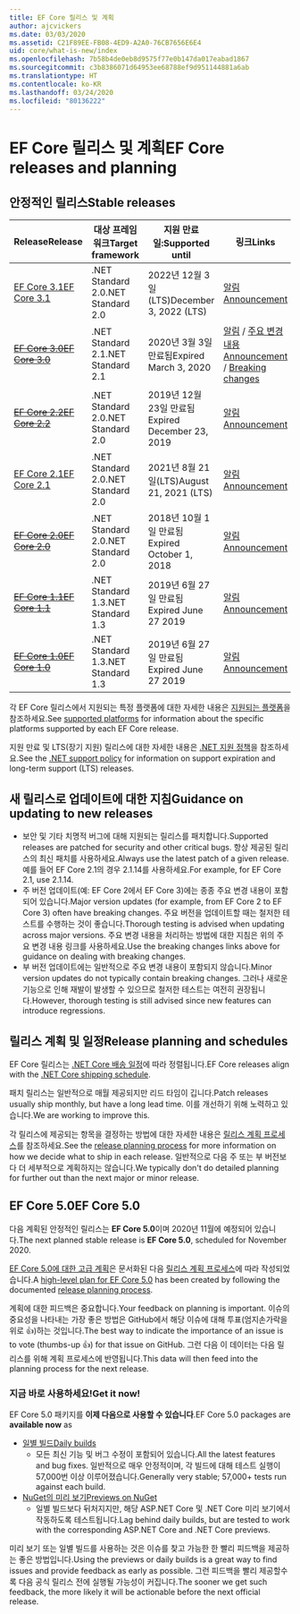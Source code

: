```yaml
---
title: EF Core 릴리스 및 계획
author: ajcvickers
ms.date: 03/03/2020
ms.assetid: C21F89EE-FB08-4ED9-A2A0-76CB7656E6E4
uid: core/what-is-new/index
ms.openlocfilehash: 7b58b4de0eb8d9575f77e0b147da017eabad1867
ms.sourcegitcommit: c3b8386071d64953ee68788ef9d951144881a6ab
ms.translationtype: HT
ms.contentlocale: ko-KR
ms.lasthandoff: 03/24/2020
ms.locfileid: "80136222"
---
```

# <a name="ef-core-releases-and-planning"></a><span data-ttu-id="cc7d3-102">EF Core 릴리스 및 계획</span><span class="sxs-lookup"><span data-stu-id="cc7d3-102">EF Core releases and planning</span></span>

## <a name="stable-releases"></a><span data-ttu-id="cc7d3-103">안정적인 릴리스</span><span class="sxs-lookup"><span data-stu-id="cc7d3-103">Stable releases</span></span>

| <span data-ttu-id="cc7d3-104">Release</span><span class="sxs-lookup"><span data-stu-id="cc7d3-104">Release</span></span> | <span data-ttu-id="cc7d3-105">대상 프레임워크</span><span class="sxs-lookup"><span data-stu-id="cc7d3-105">Target framework</span></span> | <span data-ttu-id="cc7d3-106">지원 만료일:</span><span class="sxs-lookup"><span data-stu-id="cc7d3-106">Supported until</span></span> | <span data-ttu-id="cc7d3-107">링크</span><span class="sxs-lookup"><span data-stu-id="cc7d3-107">Links</span></span>
|:--------|------------------|-----------------|------
| [<span data-ttu-id="cc7d3-108">EF Core 3.1</span><span class="sxs-lookup"><span data-stu-id="cc7d3-108">EF Core 3.1</span></span>](https://www.nuget.org/packages/Microsoft.EntityFrameworkCore/3.1.2) | <span data-ttu-id="cc7d3-109">.NET Standard 2.0</span><span class="sxs-lookup"><span data-stu-id="cc7d3-109">.NET Standard 2.0</span></span> | <span data-ttu-id="cc7d3-110">2022년 12월 3일(LTS)</span><span class="sxs-lookup"><span data-stu-id="cc7d3-110">December 3, 2022 (LTS)</span></span> | [<span data-ttu-id="cc7d3-111">알림</span><span class="sxs-lookup"><span data-stu-id="cc7d3-111">Announcement</span></span>](https://devblogs.microsoft.com/dotnet/announcing-entity-framework-core-3-1-and-entity-framework-6-4/)
| <span data-ttu-id="cc7d3-112">~~[EF Core 3.0](https://www.nuget.org/packages/Microsoft.EntityFrameworkCore/3.0.3)~~</span><span class="sxs-lookup"><span data-stu-id="cc7d3-112">~~[EF Core 3.0](https://www.nuget.org/packages/Microsoft.EntityFrameworkCore/3.0.3)~~</span></span> | <span data-ttu-id="cc7d3-113">.NET Standard 2.1</span><span class="sxs-lookup"><span data-stu-id="cc7d3-113">.NET Standard 2.1</span></span> | <span data-ttu-id="cc7d3-114">2020년 3월 3일 만료됨</span><span class="sxs-lookup"><span data-stu-id="cc7d3-114">Expired March 3, 2020</span></span> | <span data-ttu-id="cc7d3-115">[알림](https://devblogs.microsoft.com/dotnet/announcing-ef-core-3-0-and-ef-6-3-general-availability/) / [주요 변경 내용](ef-core-3.0/breaking-changes.md)</span><span class="sxs-lookup"><span data-stu-id="cc7d3-115">[Announcement](https://devblogs.microsoft.com/dotnet/announcing-ef-core-3-0-and-ef-6-3-general-availability/) / [Breaking changes](ef-core-3.0/breaking-changes.md)</span></span>
| <span data-ttu-id="cc7d3-116">~~[EF Core 2.2](https://www.nuget.org/packages/Microsoft.EntityFrameworkCore/2.2.6)~~</span><span class="sxs-lookup"><span data-stu-id="cc7d3-116">~~[EF Core 2.2](https://www.nuget.org/packages/Microsoft.EntityFrameworkCore/2.2.6)~~</span></span> | <span data-ttu-id="cc7d3-117">.NET Standard 2.0</span><span class="sxs-lookup"><span data-stu-id="cc7d3-117">.NET Standard 2.0</span></span> | <span data-ttu-id="cc7d3-118">2019년 12월 23일 만료됨</span><span class="sxs-lookup"><span data-stu-id="cc7d3-118">Expired December 23, 2019</span></span> | [<span data-ttu-id="cc7d3-119">알림</span><span class="sxs-lookup"><span data-stu-id="cc7d3-119">Announcement</span></span>](https://devblogs.microsoft.com/dotnet/announcing-entity-framework-core-2-2/)
| [<span data-ttu-id="cc7d3-120">EF Core 2.1</span><span class="sxs-lookup"><span data-stu-id="cc7d3-120">EF Core 2.1</span></span>](https://www.nuget.org/packages/Microsoft.EntityFrameworkCore/2.1.14) | <span data-ttu-id="cc7d3-121">.NET Standard 2.0</span><span class="sxs-lookup"><span data-stu-id="cc7d3-121">.NET Standard 2.0</span></span> | <span data-ttu-id="cc7d3-122">2021년 8월 21일(LTS)</span><span class="sxs-lookup"><span data-stu-id="cc7d3-122">August 21, 2021 (LTS)</span></span> | [<span data-ttu-id="cc7d3-123">알림</span><span class="sxs-lookup"><span data-stu-id="cc7d3-123">Announcement</span></span>](https://devblogs.microsoft.com/dotnet/announcing-entity-framework-core-2-1/)
| <span data-ttu-id="cc7d3-124">~~[EF Core 2.0](https://www.nuget.org/packages/Microsoft.EntityFrameworkCore/2.0.3)~~</span><span class="sxs-lookup"><span data-stu-id="cc7d3-124">~~[EF Core 2.0](https://www.nuget.org/packages/Microsoft.EntityFrameworkCore/2.0.3)~~</span></span> | <span data-ttu-id="cc7d3-125">.NET Standard 2.0</span><span class="sxs-lookup"><span data-stu-id="cc7d3-125">.NET Standard 2.0</span></span> | <span data-ttu-id="cc7d3-126">2018년 10월 1일 만료됨</span><span class="sxs-lookup"><span data-stu-id="cc7d3-126">Expired October 1, 2018</span></span> | [<span data-ttu-id="cc7d3-127">알림</span><span class="sxs-lookup"><span data-stu-id="cc7d3-127">Announcement</span></span>](https://devblogs.microsoft.com/dotnet/announcing-entity-framework-core-2-0/)
| <span data-ttu-id="cc7d3-128">~~[EF Core 1.1](https://www.nuget.org/packages/Microsoft.EntityFrameworkCore/1.1.6)~~</span><span class="sxs-lookup"><span data-stu-id="cc7d3-128">~~[EF Core 1.1](https://www.nuget.org/packages/Microsoft.EntityFrameworkCore/1.1.6)~~</span></span> | <span data-ttu-id="cc7d3-129">.NET Standard 1.3</span><span class="sxs-lookup"><span data-stu-id="cc7d3-129">.NET Standard 1.3</span></span> | <span data-ttu-id="cc7d3-130">2019년 6월 27일 만료됨</span><span class="sxs-lookup"><span data-stu-id="cc7d3-130">Expired June 27 2019</span></span> | [<span data-ttu-id="cc7d3-131">알림</span><span class="sxs-lookup"><span data-stu-id="cc7d3-131">Announcement</span></span>](https://devblogs.microsoft.com/dotnet/announcing-entity-framework-core-1-1/)
| <span data-ttu-id="cc7d3-132">~~[EF Core 1.0](https://www.nuget.org/packages/Microsoft.EntityFrameworkCore/1.0.6)~~</span><span class="sxs-lookup"><span data-stu-id="cc7d3-132">~~[EF Core 1.0](https://www.nuget.org/packages/Microsoft.EntityFrameworkCore/1.0.6)~~</span></span> | <span data-ttu-id="cc7d3-133">.NET Standard 1.3</span><span class="sxs-lookup"><span data-stu-id="cc7d3-133">.NET Standard 1.3</span></span> | <span data-ttu-id="cc7d3-134">2019년 6월 27일 만료됨</span><span class="sxs-lookup"><span data-stu-id="cc7d3-134">Expired June 27 2019</span></span> | [<span data-ttu-id="cc7d3-135">알림</span><span class="sxs-lookup"><span data-stu-id="cc7d3-135">Announcement</span></span>](https://devblogs.microsoft.com/dotnet/entity-framework-core-1-0-0-available/)

<span data-ttu-id="cc7d3-136">각 EF Core 릴리스에서 지원되는 특정 플랫폼에 대한 자세한 내용은 [지원되는 플랫폼](../platforms/index.md)을 참조하세요.</span><span class="sxs-lookup"><span data-stu-id="cc7d3-136">See [supported platforms](../platforms/index.md) for information about the specific platforms supported by each EF Core release.</span></span>

<span data-ttu-id="cc7d3-137">지원 만료 및 LTS(장기 지원) 릴리스에 대한 자세한 내용은 [.NET 지원 정책](https://dotnet.microsoft.com/platform/support/policy/dotnet-core)을 참조하세요.</span><span class="sxs-lookup"><span data-stu-id="cc7d3-137">See the [.NET support policy](https://dotnet.microsoft.com/platform/support/policy/dotnet-core) for information on support expiration and long-term support (LTS) releases.</span></span>

## <a name="guidance-on-updating-to-new-releases"></a><span data-ttu-id="cc7d3-138">새 릴리스로 업데이트에 대한 지침</span><span class="sxs-lookup"><span data-stu-id="cc7d3-138">Guidance on updating to new releases</span></span>

* <span data-ttu-id="cc7d3-139">보안 및 기타 치명적 버그에 대해 지원되는 릴리스를 패치합니다.</span><span class="sxs-lookup"><span data-stu-id="cc7d3-139">Supported releases are patched for security and other critical bugs.</span></span> <span data-ttu-id="cc7d3-140">항상 제공된 릴리스의 최신 패치를 사용하세요.</span><span class="sxs-lookup"><span data-stu-id="cc7d3-140">Always use the latest patch of a given release.</span></span> <span data-ttu-id="cc7d3-141">예를 들어 EF Core 2.1의 경우 2.1.14를 사용하세요.</span><span class="sxs-lookup"><span data-stu-id="cc7d3-141">For example, for EF Core 2.1, use 2.1.14.</span></span>
* <span data-ttu-id="cc7d3-142">주 버전 업데이트(예: EF Core 2에서 EF Core 3)에는 종종 주요 변경 내용이 포함되어 있습니다.</span><span class="sxs-lookup"><span data-stu-id="cc7d3-142">Major version updates (for example, from EF Core 2 to EF Core 3) often have breaking changes.</span></span> <span data-ttu-id="cc7d3-143">주요 버전을 업데이트할 때는 철저한 테스트를 수행하는 것이 좋습니다.</span><span class="sxs-lookup"><span data-stu-id="cc7d3-143">Thorough testing is advised when updating across major versions.</span></span> <span data-ttu-id="cc7d3-144">주요 변경 내용을 처리하는 방법에 대한 지침은 위의 주요 변경 내용 링크를 사용하세요.</span><span class="sxs-lookup"><span data-stu-id="cc7d3-144">Use the breaking changes links above for guidance on dealing with breaking changes.</span></span>
* <span data-ttu-id="cc7d3-145">부 버전 업데이트에는 일반적으로 주요 변경 내용이 포함되지 않습니다.</span><span class="sxs-lookup"><span data-stu-id="cc7d3-145">Minor version updates do not typically contain breaking changes.</span></span> <span data-ttu-id="cc7d3-146">그러나 새로운 기능으로 인해 재발이 발생할 수 있으므로 철저한 테스트는 여전히 권장됩니다.</span><span class="sxs-lookup"><span data-stu-id="cc7d3-146">However, thorough testing is still advised since new features can introduce regressions.</span></span>

## <a name="release-planning-and-schedules"></a><span data-ttu-id="cc7d3-147">릴리스 계획 및 일정</span><span class="sxs-lookup"><span data-stu-id="cc7d3-147">Release planning and schedules</span></span>

<span data-ttu-id="cc7d3-148">EF Core 릴리스는 [.NET Core 배송 일정](https://github.com/dotnet/core/blob/master/roadmap.md)에 따라 정렬됩니다.</span><span class="sxs-lookup"><span data-stu-id="cc7d3-148">EF Core releases align with the [.NET Core shipping schedule](https://github.com/dotnet/core/blob/master/roadmap.md).</span></span>

<span data-ttu-id="cc7d3-149">패치 릴리스는 일반적으로 매월 제공되지만 리드 타임이 깁니다.</span><span class="sxs-lookup"><span data-stu-id="cc7d3-149">Patch releases usually ship monthly, but have a long lead time.</span></span>
<span data-ttu-id="cc7d3-150">이를 개선하기 위해 노력하고 있습니다.</span><span class="sxs-lookup"><span data-stu-id="cc7d3-150">We are working to improve this.</span></span>

<span data-ttu-id="cc7d3-151">각 릴리스에 제공되는 항목을 결정하는 방법에 대한 자세한 내용은 [릴리스 계획 프로세스](release-planning.md)를 참조하세요.</span><span class="sxs-lookup"><span data-stu-id="cc7d3-151">See the [release planning process](release-planning.md) for more information on how we decide what to ship in each release.</span></span>
<span data-ttu-id="cc7d3-152">일반적으로 다음 주 또는 부 버전보다 더 세부적으로 계획하지는 않습니다.</span><span class="sxs-lookup"><span data-stu-id="cc7d3-152">We typically don't do detailed planning for further out than the next major or minor release.</span></span>

## <a name="ef-core-50"></a><span data-ttu-id="cc7d3-153">EF Core 5.0</span><span class="sxs-lookup"><span data-stu-id="cc7d3-153">EF Core 5.0</span></span>

<span data-ttu-id="cc7d3-154">다음 계획된 안정적인 릴리스는 **EF Core 5.0**이며 2020년 11월에 예정되어 있습니다.</span><span class="sxs-lookup"><span data-stu-id="cc7d3-154">The next planned stable release is **EF Core 5.0**, scheduled for November 2020.</span></span>

<span data-ttu-id="cc7d3-155">[EF Core 5.0에 대한 고급 계획](ef-core-5.0/plan.md)은 문서화된 다음 [릴리스 계획 프로세스](release-planning.md)에 따라 작성되었습니다.</span><span class="sxs-lookup"><span data-stu-id="cc7d3-155">A [high-level plan for EF Core 5.0](ef-core-5.0/plan.md) has been created by following the documented [release planning process](release-planning.md).</span></span>

<span data-ttu-id="cc7d3-156">계획에 대한 피드백은 중요합니다.</span><span class="sxs-lookup"><span data-stu-id="cc7d3-156">Your feedback on planning is important.</span></span>
<span data-ttu-id="cc7d3-157">이슈의 중요성을 나타내는 가장 좋은 방법은 GitHub에서 해당 이슈에 대해 투표(엄지손가락을 위로 👍)하는 것입니다.</span><span class="sxs-lookup"><span data-stu-id="cc7d3-157">The best way to indicate the importance of an issue is to vote (thumbs-up 👍) for that issue on GitHub.</span></span>
<span data-ttu-id="cc7d3-158">그런 다음 이 데이터는 다음 릴리스를 위해 계획 프로세스에 반영됩니다.</span><span class="sxs-lookup"><span data-stu-id="cc7d3-158">This data will then feed into the planning process for the next release.</span></span>

### <a name="get-it-now"></a><span data-ttu-id="cc7d3-159">지금 바로 사용하세요!</span><span class="sxs-lookup"><span data-stu-id="cc7d3-159">Get it now!</span></span>

<span data-ttu-id="cc7d3-160">EF Core 5.0 패키지를 **이제 다음으로 사용할 수 있습니다**.</span><span class="sxs-lookup"><span data-stu-id="cc7d3-160">EF Core 5.0 packages are **available now** as</span></span>

* [<span data-ttu-id="cc7d3-161">일별 빌드</span><span class="sxs-lookup"><span data-stu-id="cc7d3-161">Daily builds</span></span>](https://github.com/dotnet/aspnetcore/blob/master/docs/DailyBuilds.md)
  * <span data-ttu-id="cc7d3-162">모든 최신 기능 및 버그 수정이 포함되어 있습니다.</span><span class="sxs-lookup"><span data-stu-id="cc7d3-162">All the latest features and bug fixes.</span></span> <span data-ttu-id="cc7d3-163">일반적으로 매우 안정적이며, 각 빌드에 대해 테스트 실행이 57,000번 이상 이루어졌습니다.</span><span class="sxs-lookup"><span data-stu-id="cc7d3-163">Generally very stable; 57,000+ tests run against each build.</span></span>
* [<span data-ttu-id="cc7d3-164">NuGet의 미리 보기</span><span class="sxs-lookup"><span data-stu-id="cc7d3-164">Previews on NuGet</span></span>](https://www.nuget.org/packages/Microsoft.EntityFrameworkCore)
  * <span data-ttu-id="cc7d3-165">일별 빌드보다 뒤처지지만, 해당 ASP.NET Core 및 .NET Core 미리 보기에서 작동하도록 테스트됩니다.</span><span class="sxs-lookup"><span data-stu-id="cc7d3-165">Lag behind daily builds, but are tested to work with the corresponding ASP.NET Core and .NET Core previews.</span></span>

<span data-ttu-id="cc7d3-166">미리 보기 또는 일별 빌드를 사용하는 것은 이슈를 찾고 가능한 한 빨리 피드백을 제공하는 좋은 방법입니다.</span><span class="sxs-lookup"><span data-stu-id="cc7d3-166">Using the previews or daily builds is a great way to find issues and provide feedback as early as possible.</span></span>
<span data-ttu-id="cc7d3-167">그런 피드백을 빨리 제공할수록 다음 공식 릴리스 전에 실행될 가능성이 커집니다.</span><span class="sxs-lookup"><span data-stu-id="cc7d3-167">The sooner we get such feedback, the more likely it will be actionable before the next official release.</span></span>

